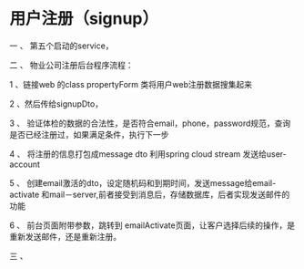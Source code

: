 # 用户注册（signup）

一 、 第五个启动的service，

二 、 物业公司注册后台程序流程：

  1 、链接web 的class  propertyForm 类将用户web注册数据搜集起来
    
   2 、然后传给signupDto，
   
   3 、 验证体检的数据的合法性，是否符合email，phone，password规范，查询是否已经注册过，如果满足条件，执行下一步
   
   4 、 将注册的信息打包成message dto 利用spring cloud stream 发送给user-account 
   
   5 、 创建email激活的dto，设定随机码和到期时间，发送message给email-activate 和mail－server,前者接受到消息后，存储数据库，后者实现发送邮件的功能
   
   6 、 前台页面附带参数，跳转到 emailActivate页面，让客户选择后续的操作，是重新发送邮件，还是重新注册。
   
三 、 
